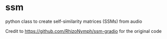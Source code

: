 # ssm
python class to create self-similarity matrices (SSMs) from audio

Credit to https://github.com/RhizoNymph/ssm-gradio for the original code
